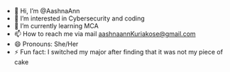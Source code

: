 - 👋 Hi, I’m @AashnaAnn
- 👀 I’m interested in Cybersecurity and coding
- 🌱 I’m currently learning MCA
- 📫 How to reach me via mail aashnaannKuriakose@gmail.com
- 😄 Pronouns: She/Her
- ⚡ Fun fact: I switched my major after finding that it was not my piece of cake

<!---
AashnaAnn/AashnaAnn is a ✨ special ✨ repository because its `README.md` (this file) appears on your GitHub profile.
You can click the Preview link to take a look at your changes.
--->
